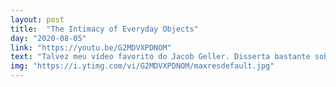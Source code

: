 ```yaml
---
layout: post
title:  "The Intimacy of Everyday Objects"
day: "2020-08-05" 
link: "https://youtu.be/G2MDVXPDNOM"
text: "Talvez meu vídeo favorito do Jacob Geller. Disserta bastante sobre a nossa sentimentalidade com objetos do dia a dia e como ela é refletida nos jogos."
img: "https://i.ytimg.com/vi/G2MDVXPDNOM/maxresdefault.jpg"
---
```

